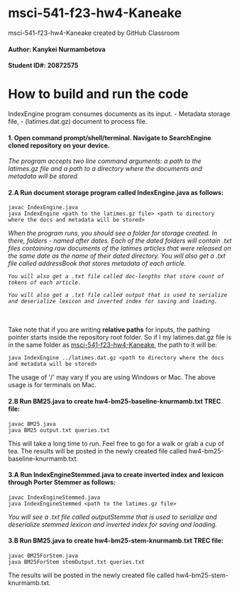 # msci-541-f23-hw4-Kaneake
msci-541-f23-hw4-Kaneake created by GitHub Classroom
#### Author: Kanykei Nurmambetova
#### Student ID#: 20872575

# How to build and run the code

IndexEngine program consumes documents as its input. - Metadata storage file, - (latimes.dat.gz) document to process file.

#### 1. Open command prompt/shell/terminal. Navigate to SearchEngine cloned repository on your device.

<i>
  The program accepts two line command arguments: a path to the latimes.gz file and a path to a directory
  where the documents and metadata will be stored. 
</i>

#### 2.A Run document storage program called IndexEngine.java as follows:
```
javac IndexEngine.java
java IndexEngine <path to the latimes.gz file> <path to directory where the docs and metadata will be stored>
```
<p>
  <i>
    When the program runs, you should see a folder for storage created. In there, folders - named after dates. Each of the dated folders will contain .txt files containing raw documents of the latimes articles that were released on the same date as the name of their dated directory.
    You will also get a .txt file called addressBook that stores metadata of each article.

    You will also get a .txt file called doc-lengths that store count of tokens of each article.

    You will also get a .txt file called output that is used to serialize and deserialize lexicon and inverted index for saving and loading.
  </i>
  <br><br>
  Take note that if you are writing <b>relative paths</b> for inputs, the pathing pointer starts inside the repository root folder.
  So if I my latimes.dat.gz file is in the same folder as <u>msci-541-f23-hw4-Kaneake</u>, the path to it will be:

  ```
  java IndexEngine ../latimes.dat.gz <path to directory where the docs and metadata will be stored>
  ```

  The usage of '/' may vary if you are using Windows or Mac. The above usage is for terminals on Mac.
</p>

#### 2.B Run BM25.java to create hw4-bm25-baseline-knurmamb.txt TREC file:
```
javac BM25.java
java BM25 output.txt queries.txt
```
This will take a long time to run. Feel free to go for a walk or grab a cup of tea. The results will be posted in the newly created file called hw4-bm25-baseline-knurmamb.txt.

#### 3.A Run IndexEngineStemmed.java to create inverted index and lexicon through Porter Stemmer as follows:
```
javac IndexEngineStemmed.java
java IndexEngineStemmed <path to the latimes.gz file>
```
<p>
  <i>
    You will see a .txt file called outputStemme that is used to serialize and deserialize stemmed lexicon and inverted index for saving and loading.
  </i>
</p>

#### 3.B Run BM25.java to create hw4-bm25-stem-knurmamb.txt TREC file:
```
javac BM25ForStem.java
java BM25ForStem stemOutput.txt queries.txt
```
The results will be posted in the newly created file called hw4-bm25-stem-knurmamb.txt.
